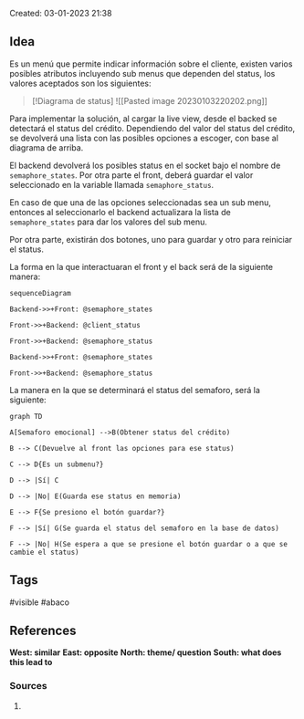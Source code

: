 
Created: 03-01-2023 21:38

## <span class="pink"> **Idea** </span>
Es un menú que permite indicar información sobre el cliente, existen varios posibles atributos incluyendo sub menus que dependen del status, los valores aceptados son los siguientes:

> [!Diagrama de status]
> ![[Pasted image 20230103220202.png]]


Para implementar la solución, al cargar la live view, desde el backed se detectará el status del crédito. 
Dependiendo del valor del status del crédito, se devolverá una lista con las posibles opciones a escoger, con base al diagrama de arriba.

El backend devolverá los posibles status en el socket bajo el nombre de `semaphore_states`.  Por otra parte el front, deberá guardar el valor seleccionado en la variable llamada `semaphore_status`.

En caso de que una de las opciones seleccionadas sea un sub menu, entonces al seleccionarlo el backend actualizara la lista de `semaphore_states` para dar los valores del sub menu.

Por otra parte, existirán dos botones, uno para guardar y otro para reiniciar el status.

La forma en la que interactuaran el front y el back será de la siguiente manera:

``` mermaid
sequenceDiagram

Backend->>+Front: @semaphore_states

Front->>+Backend: @client_status

Front->>+Backend: @semaphore_status

Backend->>+Front: @semaphore_states

Front->>+Backend: @semaphore_status
```

La manera en la que se determinará el status del semaforo, será la siguiente:

```mermaid
graph TD

A[Semaforo emocional] -->B(Obtener status del crédito)

B --> C(Devuelve al front las opciones para ese status)

C --> D{Es un submenu?}

D --> |Sí| C

D --> |No| E(Guarda ese status en memoria)

E --> F{Se presiono el botón guardar?}

F --> |Sí| G(Se guarda el status del semaforo en la base de datos)

F --> |No| H(Se espera a que se presione el botón guardar o a que se cambie el status)
```

## <span class="orange"> **Tags**</span>
<span class="tag"> #visible</span> <span class="tag"> #abaco</span>

## <span class="green"> **References**</span>
<span class="blue"> **West: similar** </span>
<span class="blue"> **East: opposite** </span>
<span class="blue"> **North: theme/ question** </span>
<span class="blue"> **South: what does this lead to** </span>

### <span class="purple"> **Sources**</span>
1. 